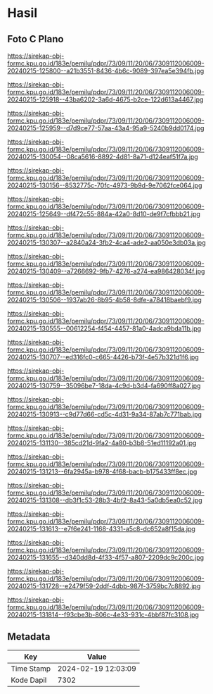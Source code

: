 # Hasil

## Foto C Plano

https://sirekap-obj-formc.kpu.go.id/183e/pemilu/pdpr/73/09/11/20/06/7309112006009-20240215-125800--a21b3551-8436-4b6c-9089-397ea5e394fb.jpg

https://sirekap-obj-formc.kpu.go.id/183e/pemilu/pdpr/73/09/11/20/06/7309112006009-20240215-125918--43ba6202-3a6d-4675-b2ce-122d613a4467.jpg

https://sirekap-obj-formc.kpu.go.id/183e/pemilu/pdpr/73/09/11/20/06/7309112006009-20240215-125959--d7d9ce77-57aa-43a4-95a9-5240b9dd0174.jpg

https://sirekap-obj-formc.kpu.go.id/183e/pemilu/pdpr/73/09/11/20/06/7309112006009-20240215-130054--08ca5616-8892-4d81-8a71-d124eaf51f7a.jpg

https://sirekap-obj-formc.kpu.go.id/183e/pemilu/pdpr/73/09/11/20/06/7309112006009-20240215-130156--8532775c-70fc-4973-9b9d-9e7062fce064.jpg

https://sirekap-obj-formc.kpu.go.id/183e/pemilu/pdpr/73/09/11/20/06/7309112006009-20240215-125649--df472c55-884a-42a0-8d10-de9f7cfbbb21.jpg

https://sirekap-obj-formc.kpu.go.id/183e/pemilu/pdpr/73/09/11/20/06/7309112006009-20240215-130307--a2840a24-3fb2-4ca4-ade2-aa050e3db03a.jpg

https://sirekap-obj-formc.kpu.go.id/183e/pemilu/pdpr/73/09/11/20/06/7309112006009-20240215-130409--a7266692-9fb7-4276-a274-ea986428034f.jpg

https://sirekap-obj-formc.kpu.go.id/183e/pemilu/pdpr/73/09/11/20/06/7309112006009-20240215-130506--1937ab26-8b95-4b58-8dfe-a78418baebf9.jpg

https://sirekap-obj-formc.kpu.go.id/183e/pemilu/pdpr/73/09/11/20/06/7309112006009-20240215-130555--00612254-f454-4457-81a0-4adca9bda11b.jpg

https://sirekap-obj-formc.kpu.go.id/183e/pemilu/pdpr/73/09/11/20/06/7309112006009-20240215-130707--ed316fc0-c665-4426-b73f-4e57b321d1f6.jpg

https://sirekap-obj-formc.kpu.go.id/183e/pemilu/pdpr/73/09/11/20/06/7309112006009-20240215-130759--35096be7-18da-4c9d-b3d4-fa690ff8a027.jpg

https://sirekap-obj-formc.kpu.go.id/183e/pemilu/pdpr/73/09/11/20/06/7309112006009-20240215-130913--c9d77d66-cd5c-4d31-9a34-87ab7c771bab.jpg

https://sirekap-obj-formc.kpu.go.id/183e/pemilu/pdpr/73/09/11/20/06/7309112006009-20240215-131130--385cd21d-9fa2-4a80-b3b8-51ed11192a01.jpg

https://sirekap-obj-formc.kpu.go.id/183e/pemilu/pdpr/73/09/11/20/06/7309112006009-20240215-131213--6fa2945a-b978-4f68-bacb-b175433ff8ec.jpg

https://sirekap-obj-formc.kpu.go.id/183e/pemilu/pdpr/73/09/11/20/06/7309112006009-20240215-131308--db3f1c53-28b3-4bf2-8a43-5a0db5ea0c52.jpg

https://sirekap-obj-formc.kpu.go.id/183e/pemilu/pdpr/73/09/11/20/06/7309112006009-20240215-131613--e7f6e241-1168-4331-a5c8-dc652a8f15da.jpg

https://sirekap-obj-formc.kpu.go.id/183e/pemilu/pdpr/73/09/11/20/06/7309112006009-20240215-131655--d340dd8d-4f33-4f57-a807-2209dc9c200c.jpg

https://sirekap-obj-formc.kpu.go.id/183e/pemilu/pdpr/73/09/11/20/06/7309112006009-20240215-131728--e2479f59-2ddf-4dbb-987f-3759bc7c8892.jpg

https://sirekap-obj-formc.kpu.go.id/183e/pemilu/pdpr/73/09/11/20/06/7309112006009-20240215-131814--f93cbe3b-806c-4e33-931c-4bbf87fc3108.jpg


## Metadata

| Key        | Value               |
| ---------- | ------------------- |
| Time Stamp | 2024-02-19 12:03:09 |
| Kode Dapil | 7302                |



